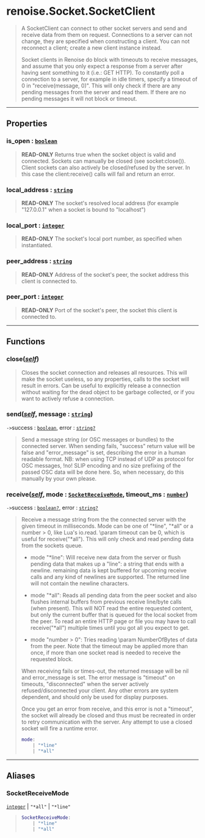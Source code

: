 # renoise.Socket.SocketClient<a name="renoise.Socket.SocketClient"></a>  
> A SocketClient can connect to other socket servers and send and receive data
> from them on request. Connections to a server can not change, they are
> specified when constructing a client. You can not reconnect a client; create
> a new client instance instead.
> 
> Socket clients in Renoise do block with timeouts to receive messages, and
> assume that you only expect a response from a server after having sent
> something to it (i.e.: GET HTTP).
> To constantly poll a connection to a server, for example in idle timers,
> specify a timeout of 0 in "receive(message, 0)". This will only check if there
> are any pending messages from the server and read them. If there are no pending
> messages it will not block or timeout.  

<!-- toc -->
  

---  
## Properties
### is_open : [`boolean`](../../API/builtins/boolean.md)<a name="is_open"></a>
> **READ-ONLY** Returns true when the socket object is valid and connected.
> Sockets can manually be closed (see socket:close()). Client sockets can also
> actively be closed/refused by the server. In this case the client:receive()
> calls will fail and return an error.

### local_address : [`string`](../../API/builtins/string.md)<a name="local_address"></a>
> **READ-ONLY** The socket's resolved local address (for example "127.0.0.1"
> when a socket is bound to "localhost")

### local_port : [`integer`](../../API/builtins/integer.md)<a name="local_port"></a>
> **READ-ONLY** The socket's local port number, as specified when instantiated.

### peer_address : [`string`](../../API/builtins/string.md)<a name="peer_address"></a>
> **READ-ONLY** Address of the socket's peer, the socket address this client
> is connected to.

### peer_port : [`integer`](../../API/builtins/integer.md)<a name="peer_port"></a>
> **READ-ONLY** Port of the socket's peer, the socket this client is
> connected to.

  

---  
## Functions
### close([*self*](../../API/builtins/self.md))<a name="close"></a>
> Closes the socket connection and releases all resources. This will make
> the socket useless, so any properties, calls to the socket will result in
> errors. Can be useful to explicitly release a connection without waiting for
> the dead object to be garbage collected, or if you want to actively refuse a
> connection.
### send([*self*](../../API/builtins/self.md), message : [`string`](../../API/builtins/string.md))<a name="send"></a>
`->`success : [`boolean`](../../API/builtins/boolean.md), error : [`string`](../../API/builtins/string.md)[`?`](../../API/builtins/nil.md)  

> Send a message string (or OSC messages or bundles) to the connected server.
> When sending fails, "success" return value will be false and "error_message"
> is set, describing the error in a human readable format.
> NB: when using TCP instead of UDP as protocol for OSC messages, !no! SLIP
> encoding and no size prefixing of the passed OSC data will be done here.
> So, when necessary, do this manually by your own please.
### receive([*self*](../../API/builtins/self.md), mode : [`SocketReceiveMode`](#SocketReceiveMode), timeout_ms : [`number`](../../API/builtins/number.md))<a name="receive"></a>
`->`success : [`boolean`](../../API/builtins/boolean.md)[`?`](../../API/builtins/nil.md), error : [`string`](../../API/builtins/string.md)[`?`](../../API/builtins/nil.md)  

> Receive a message string from the the connected server with the given
> timeout in milliseconds. Mode can be one of "*line", "*all" or a number > 0,
> like Lua's io.read. \param timeout can be 0, which is useful for
> receive("*all"). This will only check and read pending data from the
> sockets queue.
> 
> + mode "*line": Will receive new data from the server or flush pending data
>   that makes up a "line": a string that ends with a newline. remaining data
>   is kept buffered for upcoming receive calls and any kind of newlines
>   are supported. The returned line will not contain the newline characters.
> 
> + mode "*all": Reads all pending data from the peer socket and also flushes
>   internal buffers from previous receive line/byte calls (when present).
>   This will NOT read the entire requested content, but only the current
>   buffer that is queued for the local socket from the peer. To read an
>   entire HTTP page or file you may have to call receive("*all") multiple
>   times until you got all you expect to get.
> 
> + mode "number > 0": Tries reading \param NumberOfBytes of data from the
>   peer. Note that the timeout may be applied more than once, if more than
>   one socket read is needed to receive the requested block.
> 
> When receiving fails or times-out, the returned message will be nil and
> error_message is set. The error message is "timeout" on timeouts,
> "disconnected" when the server actively refused/disconnected your client.
> Any other errors are system dependent, and should only be used for display
> purposes.
> 
> Once you get an error from receive, and this error is not a "timeout", the
> socket will already be closed and thus must be recreated in order to retry
> communication with the server. Any attempt to use a closed socket will
> fire a runtime error.
> 
> ```lua
> mode:
>     | "*line"
>     | "*all"
> ```  



---  
## Aliases  
### SocketReceiveMode<a name="SocketReceiveMode"></a>
[`integer`](../../API/builtins/integer.md) | `"*all"` | `"*line"`  
> ```lua
> SocketReceiveMode:
>     | "*line"
>     | "*all"
> ```  
  

